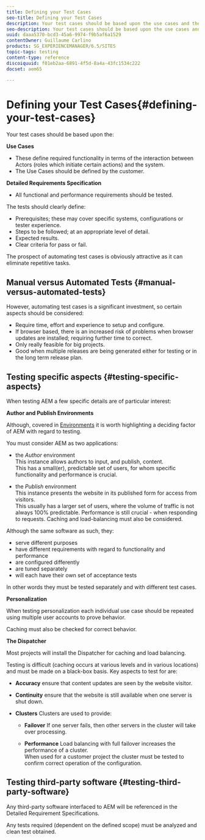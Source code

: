 ```yaml
---
title: Defining your Test Cases
seo-title: Defining your Test Cases
description: Your test cases should be based upon the use cases and the detailed requirements specification
seo-description: Your test cases should be based upon the use cases and the detailed requirements specification
uuid: daaa5370-bcd3-45a6-9974-f9b5af6a1529
contentOwner: Guillaume Carlino
products: SG_EXPERIENCEMANAGER/6.5/SITES
topic-tags: testing
content-type: reference
discoiquuid: f01eb2aa-6891-4f5d-8a4a-43fc1534c222
docset: aem65

---
```


# Defining your Test Cases{#defining-your-test-cases}

Your test cases should be based upon the:

**Use Cases**

* These define required functionality in terms of the interaction between Actors (roles which initiate certain actions) and the system.
* The Use Cases should be defined by the customer.

**Detailed Requirements Specification**

* All functional and performance requirements should be tested.

The tests should clearly define:

* Prerequisites; these may cover specific systems, configurations or tester experience.
* Steps to be followed; at an appropriate level of detail.
* Expected results.
* Clear criteria for pass or fail.

The prospect of automating test cases is obviously attractive as it can eliminate repetitive tasks.

## Manual versus Automated Tests {#manual-versus-automated-tests}

However, automating test cases is a significant investment, so certain aspects should be considered:

* Require time, effort and experience to setup and configure.
* If browser based, there is an increased risk of problems when browser updates are installed; requiring further time to correct.
* Only really feasible for big projects.
* Good when multiple releases are being generated either for testing or in the long term release plan.

## Testing specific aspects {#testing-specific-aspects}

When testing AEM a few specific details are of particular interest:

**Author and Publish Environments**

Although, covered in [Environments](/sites/developing/using/the-basics.md#environments) it is worth highlighting a deciding factor of AEM with regard to testing.

You must consider AEM as two applications:

* the *Author* environment  
  This instance allows authors to input, and publish, content.  
  This has a small(er), predictable set of users, for whom specific functionality and performance is crucial.

* the *Publish* environment  
  This instance presents the website in its published form for access from visitors.  
  This usually has a larger set of users, where the volume of traffic is not always 100% predictable. Performance is still crucial - when responding to requests. Caching and load-balancing must also be considered.

Although the same software as such, they:

* serve different purposes
* have different requirements with regard to functionality and performance
* are configured differently
* are tuned separately
* will each have their own set of acceptance tests

In other words they must be tested separately and with different test cases.

**Personalization**

When testing personalization each individual use case should be repeated using multiple user accounts to prove behavior.

Caching must also be checked for correct behavior.

**The Dispatcher**

Most projects will install the Dispatcher for caching and load balancing.

Testing is difficult (caching occurs at various levels and in various locations) and must be made on a black-box basis. Key aspects to test for are:

* **Accuracy** 
  ensure that content updates are seen by the website visitor.

* **Continuity** 
  ensure that the website is still available when one server is shut down.

* **Clusters** 
  Clusters are used to provide:

    * **Failover** 
      If one server fails, then other servers in the cluster will take over processing.
    
    * **Performance** 
      Load balancing with full failover increases the performance of a cluster.  
      When used for a customer project the cluster must be tested to confirm correct operation of the configuration.

## Testing third-party software {#testing-third-party-software}

Any third-party software interfaced to AEM will be referenced in the Detailed Requirement Specifications.

Any tests required (dependent on the defined scope) must be analyzed and clean test obtained.
